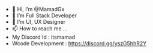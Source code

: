 - 👋 Hi, I’m @MamadGx
- 👀 I’m Full Stack Developer
- 🌱 I’m UI, UX Designer
- 📫 How to reach me ...
- My Discord Id : itsmamad
- Wcode Development : https://discord.gg/yszG5hhR2Y
